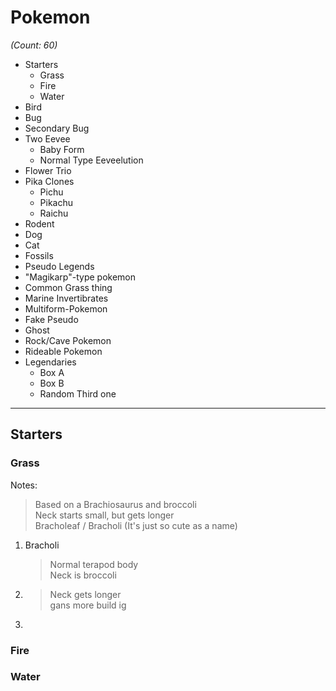 # Pokemon

*(Count: 60)*

- Starters
    - Grass
    - Fire
    - Water
- Bird
- Bug
- Secondary Bug
- Two Eevee
    - Baby Form
    - Normal Type Eeveelution
- Flower Trio
- Pika Clones
    - Pichu
    - Pikachu
    - Raichu
- Rodent
- Dog
- Cat
- Fossils
- Pseudo Legends
- "Magikarp"-type pokemon
- Common Grass thing
- Marine Invertibrates
- Multiform-Pokemon
- Fake Pseudo
- Ghost
- Rock/Cave Pokemon
- Rideable Pokemon
- Legendaries
    - Box A
    - Box B
    - Random Third one

---

## Starters

### Grass
Notes:
> Based on a Brachiosaurus and broccoli  
> Neck starts small, but gets longer  
> Bracholeaf / Bracholi (It's just so cute as a name)  
1. Bracholi
    > Normal terapod body  
    > Neck is broccoli  
2. 
    > Neck gets longer  
    > gans more build ig
3. 
### Fire
### Water
